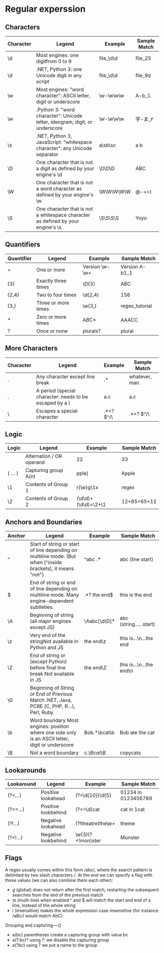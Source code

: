 # Regular experssion


## Characters
| Character | Legend | Example | Sample Match |
| ------------- | ------------- | ------------- | ------------- |
| \d	| Most engines: one digitfrom 0 to 9	| file_\d\d	| file_25
| \d	| .NET, Python 3: one Unicode digit in any script	| file_\d\d	| file_9੩
| \w	| Most engines: "word character": ASCII letter, digit or underscore	| \w-\w\w\w	| A-b_1
| \w	| .Python 3: "word character": Unicode letter, ideogram, digit, or underscore	| \w-\w\w\w	| 字-ま_۳
| \s	| .NET, Python 3, JavaScript: "whitespace character": any Unicode separator	| a\sb\sc	| a b
| \D	| One character that is not a digit as defined by your engine's \d	| \D\D\D	| ABC
| \W	| One character that is not a word character as defined by your engine's \w	| \W\W\W\W\W	| @-+=)
| \S	| One character that is not a whitespace character as defined by your engine's \s	| \S\S\S\S	| Yoyo

## Quantifiers

| Quantifier	| Legend	| Example	| Sample Match
| ------------- | ------------- | ------------- | ------------- |
| +	| One or more	| Version \w-\w+	| Version A-b1_1
| {3}	| Exactly three times	| \D{3}	| ABC
| {2,4}	| Two to four times	| \d{2,4}	| 156
| {3,}	| Three or more times	| \w{3,}	| regex_tutorial
| *	| Zero or more times	| A*B*C*	| AAACC
| ?	| Once or none	| plurals?	| plural

## More Characters
| Character	| Legend	| Example	| Sample Match
| ------------- | ------------- | ------------- | ------------- |
| .	| Any character except line break	| .*	| whatever, man.
| \.	| A period (special character: needs to be escaped by a \)	| a\.c	| a.c
| \	| Escapes a special character	| \.\*\+\?    \$\^\/\\	| .*+?    $^/\

## Logic
| Logic	| Legend	| Example	| Sample Match
| ------------- | ------------- | ------------- | ------------- |
| |	Alternation / OR operand	| 22|33	| 33
| ( … )	| Capturing group	A(nt|pple)	| Apple | (captures "pple")
| \1	| Contents of Group 1	| r(\w)g\1x	| regex
| \2	| Contents of Group 2	| (\d\d)\+(\d\d)=\2\+\1	| 12+65=65+12

## Anchors and Boundaries
| Anchor	| Legend	| Example	| Sample Match
| ------------- | ------------- | ------------- | ------------- |
| ^	| Start of string or start of line depending on multiline mode. (But when [^inside brackets], it means "not")	| ^abc .*	| abc (line start)
| $	| End of string or end of line depending on multiline mode. Many engine-dependent subtleties.	| .*? the end$	| this is the end
| \A	| Beginning of string (all major engines except JS)	| \Aabc[\d\D]*	| abc (string......start)
| \z	| Very end of the stringNot available in Python and JS	| the end\z	| this is...\n...the end
| \Z	| End of string or (except Python) before final line break Not available in JS	| the end\Z	| this is...\n...the end\n
| \G	| Beginning of String or End of Previous Match .NET, Java, PCRE (C, PHP, R…), Perl, Ruby		
| \b	| Word boundary Most engines: position where one side only is an ASCII letter, digit or underscore	| Bob.*\bcat\b	| Bob ate the cat
| \B	| Not a word boundary	| c.*\Bcat\B.*	| copycats



## Lookarounds
| Lookaround	| Legend	| Example	| Sample Match
| ------------- | ------------- | ------------- | ------------- |
| (?=…)	| Positive lookahead	| (?=\d{10})\d{5}	| 01234 in 0123456789
| (?<=…)	| Positive lookbehind	| (?<=\d)cat	| cat in 1cat
| (?!…)	| Negative lookahead	| (?!theatre)the\w+	| theme
| (?<!…)	| Negative lookbehind	| \w{3}(?<!mon)ster	| Munster





## Flags

A regex usually comes within this form /abc/, where the search pattern is delimited by two slash characters /. At the end we can specify a flag with these values (we can also combine them each other):

- g (global) does not return after the first match, restarting the subsequent searches from the end of the previous match
- m (multi-line) when enabled ^ and $ will match the start and end of a line, instead of the whole string
 - i (insensitive) makes the whole expression case-insensitive (for instance /aBc/i would match AbC)
 
 
 Grouping and capturing — ()
 - a(bc)           parentheses create a capturing group with value bc
 - a(?:bc)*        using ?: we disable the capturing group
 - a(?<foo>bc)     using ?<foo> we put a name to the group 
 
